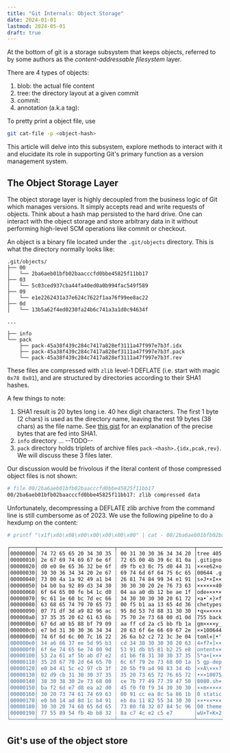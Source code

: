 ```yaml
---
title: "Git Internals: Object Storage"
date: 2024-01-01
lastmod: 2024-05-01
draft: true
---
```


At the bottom of git is a storage subsystem that keeps objects,
referred to by some authors as the *content-addressable filesystem* layer.

There are 4 types of objects:

1. blob: the actual file content
2. tree: the directory layout at a given commit
3. commit: 
4. annotation (a.k.a tag):

To pretty print a object file, use

```bash
git cat-file -p <object-hash>
```

This article will delve into this subsystem, explore methods to interact with it and
elucidate its role in supporting Git's primary function as a version management system.

## The Object Storage Layer

The object storage layer is highly decoupled from the business logic of Git which manages versions.
It simply accepts read and write requests of objects. Think about a hash map persisted to the hard drive.
One can interact with the object storage and store arbitrary data in it 
without performing high-level SCM operations like commit or checkout.

An object is a binary file located under the `.git/objects` directory.
This is what the directory normally looks like:

```
.git/objects/
├── 00
│   └── 2ba6aeb01bfb02baacccfd0bbe45825f11bb17
├── 03
│   └── 5c03ced937cba44fa40ed0a0b994fac549f589
├── 09
│   └── e1e2262431a37e624c7622f1aa76f99ee8ac22
├── 0d
│   └── 13b5a62f4ed0230fa24b6c741a3a1d0c94634f

...

├── info
└── pack
    ├── pack-45a38f439c284c7417a828ef3111a47f997e7b3f.idx
    ├── pack-45a38f439c284c7417a828ef3111a47f997e7b3f.pack
    └── pack-45a38f439c284c7417a828ef3111a47f997e7b3f.rev
```

These files are compressed with `zlib` level-1 DEFLATE (i.e. start with magic `0x78 0x01`),
and are structured by directories according to their SHA1 hashes. 

A few things to note:
1. SHA1 result is 20 bytes long i.e. 40 hex digit characters. The first 1 byte (2 chars) is used as the directory name, leaving the rest 19 bytes (38 chars) as the file name. See [this gist](https://gist.github.com/masak/2415865) for an explanation of the precise bytes that are fed into SHA1.
2. `info` directory ... --TODO--
3. `pack` directory holds triplets of archive files `pack-<hash>.{idx,pcak,rev}`. We will discuss these 3 files later.

Our discussion would be frivolous if the literal content of those compressed object files is not shown:

```sh
# file 00/2ba6aeb01bfb02baacccfd0bbe45825f11bb17 
00/2ba6aeb01bfb02baacccfd0bbe45825f11bb17: zlib compressed data
```

Unfortunately, decompressing a DEFLATE zlib archive from the command line is still cumbersome as of 2023.
We use the following pipeline to do a hexdump on the  content:

```sh
# printf "\x1f\x8b\x08\x00\x00\x00\x00\x00" | cat - 00/2ba6aeb01bfb02baacccfd0bbe45825f11bb17  | zcat | hexyl

┌────────┬─────────────────────────┬─────────────────────────┬────────┬────────┐
│00000000│ 74 72 65 65 20 34 30 35 ┊ 00 31 30 30 36 34 34 20 │tree 405┊⋄100644 │
│00000010│ 2e 67 69 74 69 67 6e 6f ┊ 72 65 00 4b 39 6c 81 0a │.gitigno┊re⋄K9l×_│
│00000020│ d0 e0 8e 65 36 32 be 6f ┊ d9 fb e3 8c 75 d0 44 31 │×××e62×o┊××××u×D1│
│00000030│ 30 30 36 34 34 20 2e 67 ┊ 69 74 6d 6f 64 75 6c 65 │00644 .g┊itmodule│
│00000040│ 73 00 4a 1a 92 49 a1 b4 ┊ 26 81 74 84 99 34 e1 91 │s⋄J•×I××┊&×t××4××│
│00000050│ b4 b0 ba 92 89 d3 34 30 ┊ 30 30 30 20 2e 76 73 63 │××××××40┊000 .vsc│
│00000060│ 6f 64 65 00 fe b4 1c d0 ┊ 04 aa a0 db 12 be ae 1f │ode⋄××•×┊•×××•××•│
│00000070│ 9c 61 1e 60 bc 7d ec 66 ┊ 34 30 30 30 30 20 61 72 │×a•`×}×f┊40000 ar│
│00000080│ 63 68 65 74 79 70 65 73 ┊ 00 f5 b1 aa 13 65 4d 36 │chetypes┊⋄×××•eM6│
│00000090│ 07 71 df 3d a9 82 96 ac ┊ 95 8d 53 7d 88 31 30 30 │•q×=××××┊××S}×100│
│000000a0│ 37 35 35 20 62 61 63 6b ┊ 75 70 2e 73 68 00 d1 0d │755 back┊up.sh⋄×_│
│000000b0│ 67 6d a0 b5 88 bf 79 09 ┊ aa ff cd 2a c5 bb fb 1a │gm××××y_┊×××*×××•│
│000000c0│ e7 bd 31 30 30 36 34 34 ┊ 20 63 6f 6e 66 69 67 2e │××100644┊ config.│
│000000d0│ 74 6f 6d 6c 00 7c 16 22 ┊ 26 6a b2 c2 72 3c 3e 04 │toml⋄|•"┊&j××r<>•│
│000000e0│ 34 a6 66 37 ee 5d 95 b3 ┊ cd 34 30 30 30 30 20 63 │4×f7×]××┊×40000 c│
│000000f0│ 6f 6e 74 65 6e 74 00 9d ┊ 53 91 db b5 81 b2 25 e8 │ontent⋄×┊S×××××%×│
│00000100│ 53 2a 61 af 5b ab d7 e2 ┊ d1 b6 f8 31 30 30 37 35 │S*a×[×××┊×××10075│
│00000110│ 35 20 67 70 2d 64 65 70 ┊ 6c 6f 79 2e 73 68 00 1a │5 gp-dep┊loy.sh⋄•│
│00000120│ e0 b4 41 5c e2 97 cb 3f ┊ 20 5b f9 a4 90 83 34 4b │××A\×××?┊ [××××4K│
│00000130│ 02 d9 cb 31 30 30 37 35 ┊ 35 20 73 65 72 76 65 72 │•××10075┊5 server│
│00000140│ 38 30 38 30 2e 73 68 00 ┊ ce 7b 77 49 77 39 47 50 │8080.sh⋄┊×{wIw9GP│
│00000150│ ba f2 6d e7 d8 ea a2 d0 ┊ 45 f0 f0 f9 34 30 30 30 │××m×××××┊E×××4000│
│00000160│ 30 20 73 74 61 74 69 63 ┊ 00 91 cc ea 8c 5a 86 1b │0 static┊⋄××××Z×•│
│00000170│ e0 b0 14 ad 8d 1c b4 91 ┊ eb 0a 11 82 55 34 30 30 │××•××•××┊×_•×U400│
│00000180│ 30 30 20 74 68 65 6d 65 ┊ 73 00 f8 32 07 84 5c 96 │00 theme┊s⋄×2•×\×│
│00000190│ 77 55 89 54 fb 4b b8 32 ┊ 8a c7 4c e2 c5 e7       │wU×T×K×2┊××L×××  │
└────────┴─────────────────────────┴─────────────────────────┴────────┴────────┘
```



## Git's use of the object store